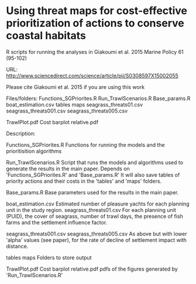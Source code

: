 # Using threat maps for cost-effective prioritization of actions to conserve coastal habitats

R scripts for running the analyses in Giakoumi et al. 2015 Marine Policy 61 (95-102)

URL: http://www.sciencedirect.com/science/article/pii/S0308597X15002055

Please cite Giakoumi et al. 2015 if you are using this work

Files/folders:
Functions_SGPriorites.R
Run_TrawlScenarios.R
Base_params.R
boat_estimation.csv
tables
maps
seagrass_threats01.csv
seagrass_threats001.csv
seagrass_threats005.csv

TrawlPlot.pdf
Cost barplot relative.pdf

Description:

Functions_SGPriorites.R
Functions for running the models and the prioritisition algorithms

Run_TrawlScenarios.R
Script that runs the models and algorithms used to generate the results in the main paper. 
Depends on 'Functions_SGPriorites.R' and 'Base_params.R'
It will also save tables of priority actions and their costs in the 'tables' and 'maps' folders. 

Base_params.R
Base parameters used for the results in the main paper. 

boat_estimation.csv
Estimated number of pleasure yachts for each planning unit in the study region. 
seagrass_threats01.csv
For each planning unit (PUID), the cover of seagrass, number of trawl days, the
presence of fish farms and the settlement influence factor. 

seagrass_threats001.csv
seagrass_threats005.csv
As above but with lower 'alpha' values (see paper), for the rate of decline of settlement impact with distance. 

tables
maps
Folders to store output

TrawlPlot.pdf
Cost barplot relative.pdf
pdfs of the figures generated by 'Run_TrawlScenarios.R'
